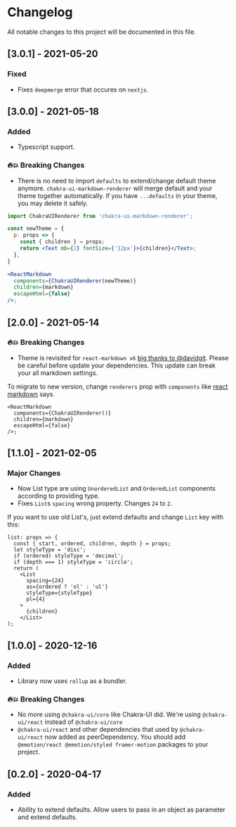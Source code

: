 # Changelog

All notable changes to this project will be documented in this file.

## [3.0.1] - 2021-05-20

### Fixed

- Fixes `deepmerge` error that occures on `nextjs`.

## [3.0.0] - 2021-05-18

### Added

- Typescript support.

### 🔥💥 Breaking Changes

- There is no need to import `defaults` to extend/change default theme anymore. `chakra-ui-markdown-renderer` will merge default and your theme together automatically. If you have `...defaults` in your theme, you may delete it safely.

```jsx
import ChakraUIRenderer from 'chakra-ui-markdown-renderer';

const newTheme = {
  p: props => {
    const { children } = props;
    return <Text mb={2} fontSize={'12px'}>{children}</Text>;
  },
}

<ReactMarkdown
  components={ChakraUIRenderer(newTheme)}
  children={markdown}
  escapeHtml={false}
/>;
```

## [2.0.0] - 2021-05-14

### 🔥💥 Breaking Changes

- Theme is revisited for `react-markdown v6` [big thanks to @davidgit](https://github.com/davidgit). Please be careful before update your dependencies. This update can break your all markdown settings.

To migrate to new version, change `renderers` prop with `components` like [react markdown](https://github.com/remarkjs/react-markdown/blob/main/changelog.md#600---2021-04-15) says.
```
<ReactMarkdown
  components={ChakraUIRenderer()}
  children={markdown}
  escapeHtml={false}
/>;
```

## [1.1.0] - 2021-02-05

### Major Changes

- Now List type are using `UnorderedList` and `OrderedList` components according to providing type.
- Fixes `List`s `spacing` wrong property. Changes `24` to `2`.

If you want to use old List's, just extend defaults and change `List` key with this:

```
list: props => {
  const { start, ordered, children, depth } = props;
  let styleType = 'disc';
  if (ordered) styleType = 'decimal';
  if (depth === 1) styleType = 'circle';
  return (
    <List
      spacing={24}
      as={ordered ? 'ol' : 'ul'}
      styleType={styleType}
      pl={4}
    >
      {children}
    </List>
);
```

## [1.0.0] - 2020-12-16

### Added

- Library now uses `rollup` as a bundler.

### 🔥💥 Breaking Changes

- No more using `@chakra-ui/core` like Chakra-UI did. We're using `@chakra-ui/react` instead of `@chakra-ui/core`
- `@chakra-ui/react` and other dependencies that used by `@chakra-ui/react` now added as peerDependency. You should add `@emotion/react @emotion/styled framer-motion` packages to your project.

## [0.2.0] - 2020-04-17

### Added

- Ability to extend defaults. Allow users to pass in an object as parameter and extend defaults.
